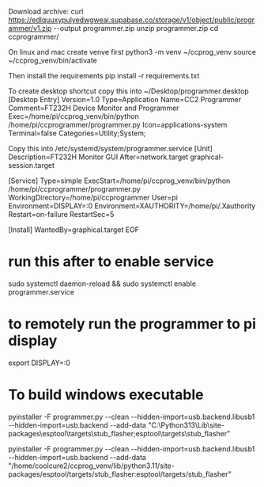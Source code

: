 
Download archive:
curl https://edlquuxypulyedwgweai.supabase.co/storage/v1/object/public/programmer/v1.zip --output programmer.zip
unzip programmer.zip
cd ccprogrammer/


On linux and mac create venve first
python3 -m venv ~/ccprog_venv
source ~/ccprog_venv/bin/activate

Then install the requirements
pip install -r requirements.txt

To create desktop shortcut copy this into ~/Desktop/programmer.desktop 
[Desktop Entry]
Version=1.0
Type=Application
Name=CC2 Programmer
Comment=FT232H Device Monitor and Programmer
Exec=/home/pi/ccprog_venv/bin/python /home/pi/ccprogrammer/programmer.py
Icon=applications-system
Terminal=false
Categories=Utility;System;

Copy this into /etc/systemd/system/programmer.service
[Unit]
Description=FT232H Monitor GUI
After=network.target graphical-session.target

[Service]
Type=simple
ExecStart=/home/pi/ccprog_venv/bin/python /home/pi/ccprogrammer/programmer.py
WorkingDirectory=/home/pi/ccprogrammer
User=pi
Environment=DISPLAY=:0
Environment=XAUTHORITY=/home/pi/.Xauthority
Restart=on-failure
RestartSec=5

[Install]
WantedBy=graphical.target
EOF

# run this after to enable service
sudo systemctl daemon-reload && sudo systemctl enable programmer.service

# to remotely run the programmer to pi display
export DISPLAY=:0

# To build windows executable
pyinstaller -F programmer.py --clean --hidden-import=usb.backend.libusb1 --hidden-import=usb.backend --add-data "C:\Python313\Lib\site-packages\esptool\targets\stub_flasher;esptool\targets\stub_flasher"       

pyinstaller -F programmer.py --clean   --hidden-import=usb.backend.libusb1   --hidden-import=usb.backend   --add-data "/home/coolcure2/ccprog_venv/lib/python3.11/site-packages/esptool/targets/stub_flasher:esptool/targets/stub_flasher"
